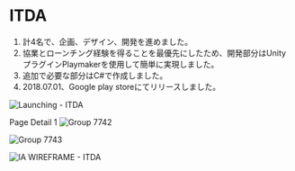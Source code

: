 # ITDA

1. 計4名で、企画、デザイン、開発を進めました。
2. 協業とローンチング経験を得ることを最優先にしたため、開発部分はUnityプラグインPlaymakerを使用して簡単に実現しました。
3. 追加で必要な部分はC#で作成しました。
4. 2018.07.01、Google play storeにてリリースしました。

![Launching - ITDA](https://github.com/JASONLEE-hub/ITDA/assets/81094267/5e2f2caa-e7c2-4a26-a193-c90564d40a96)

Page Detail 1
![Group 7742](https://github.com/JASONLEE-hub/ITDA/assets/81094267/bcde287f-30d8-46f3-902f-9361641746b4)


![Group 7743](https://github.com/JASONLEE-hub/ITDA/assets/81094267/8809de7c-8c8b-4751-ad6c-2ac2705e68c6)


![IA   WIREFRAME - ITDA](https://github.com/JASONLEE-hub/ITDA/assets/81094267/211ccdce-2ffc-4370-92d4-09b8e8f3914c)
